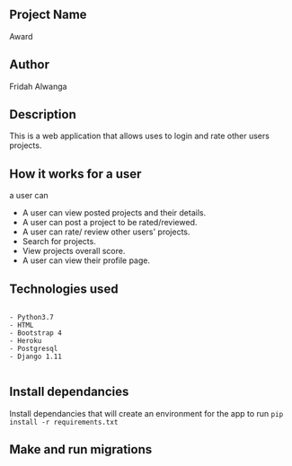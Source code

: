  ## Project Name
 Award


 ## Author
 Fridah Alwanga


## Description
This is a web application that allows uses to login and rate other users projects.
 

 ##  How it works for a user
 a user can
- A user can view posted projects and their details.
- A user can post a project to be rated/reviewed.
- A user can rate/ review other users' projects.
- Search for projects.
- View projects overall score.
- A user can view their profile page.

## Technologies used
<pre><code>
- Python3.7
- HTML
- Bootstrap 4
- Heroku
- Postgresql
- Django 1.11

</code></pre>

## Install dependancies
Install dependancies that will create an environment for the app to run <code>pip install -r requirements.txt</code>

## Make and run migrations




